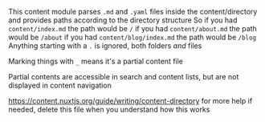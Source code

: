 This content module parses `.md` and `.yaml` files inside the content/directory and provides paths according to the directory structure
So if you had `content/index.md` the path would be `/`
if you had `content/about.md` the path would be `/about`
if you had `content/blog/index.md` the path would be `/blog`
Anything starting with a `.` is ignored, both folders _and_ files

Marking things with `_` means it's a partial content file

Partial contents are accessible in search and content lists, but are not displayed in content navigation




https://content.nuxtjs.org/guide/writing/content-directory for more help if needed, delete this file when you understand
how this works